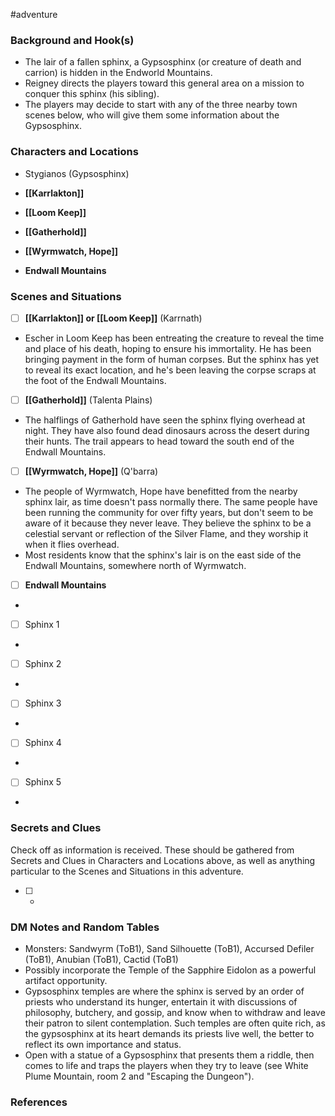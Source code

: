  #adventure 

### Background and Hook(s)

* The lair of a fallen sphinx, a Gypsosphinx (or creature of death and carrion) is hidden in the Endworld Mountains.
* Reigney directs the players toward this general area on a mission to conquer this sphinx (his sibling).
* The players may decide to start with any of the three nearby town scenes below, who will give them some information about the Gypsosphinx.

### Characters and Locations

* Stygianos (Gypsosphinx)

* **[[Karrlakton]]**
* **[[Loom Keep]]**
* **[[Gatherhold]]**
* **[[Wyrmwatch, Hope]]**
* **Endwall Mountains**

### Scenes and Situations

 - [ ]  **[[Karrlakton]] or [[Loom Keep]]** (Karrnath)

* Escher in Loom Keep has been entreating the creature to reveal the time and place of his death, hoping to ensure his immortality. He has been bringing payment in the form of human corpses. But the sphinx has yet to reveal its exact location, and he's been leaving the corpse scraps at the foot of the Endwall Mountains.

 - [ ]  **[[Gatherhold]]** (Talenta Plains)

* The halflings of Gatherhold have seen the sphinx flying overhead at night. They have also found dead dinosaurs across the desert during their hunts. The trail appears to head toward the south end of the Endwall Mountains.

 - [ ]  **[[Wyrmwatch, Hope]]** (Q'barra)

* The people of Wyrmwatch, Hope have benefitted from the nearby sphinx lair, as time doesn't pass normally there. The same people have been running the community for over fifty years, but don't seem to be aware of it because they never leave. They believe the sphinx to be a celestial servant or reflection of the Silver Flame, and they worship it when it flies overhead.
* Most residents know that the sphinx's lair is on the east side of the Endwall Mountains, somewhere north of Wyrmwatch.

 - [ ]  **Endwall Mountains**

* 

 - [ ]  Sphinx 1

* 

 - [ ]  Sphinx 2

* 

 - [ ]  Sphinx 3

* 

 - [ ]  Sphinx 4

* 

 - [ ]  Sphinx 5

* 

### Secrets and Clues
Check off as information is received. These should be gathered from Secrets and Clues in Characters and Locations above, as well as anything particular to the Scenes and Situations in this adventure.

 - [ ] -

### DM Notes and Random Tables

* Monsters: Sandwyrm (ToB1), Sand Silhouette (ToB1), Accursed Defiler (ToB1), Anubian (ToB1), Cactid (ToB1)
* Possibly incorporate the Temple of the Sapphire Eidolon as a powerful artifact opportunity.
* Gypsosphinx temples are where the sphinx is served by an order of priests who understand its hunger, entertain it with discussions of philosophy, butchery, and gossip, and know when to withdraw and leave their patron to silent contemplation. Such temples are often quite rich, as the gypsosphinx at its heart demands its priests live well, the better to reflect its own importance and status.
* Open with a statue of a Gypsosphinx that presents them a riddle, then comes to life and traps the players when they try to leave (see White Plume Mountain, room 2 and "Escaping the Dungeon").

### References

